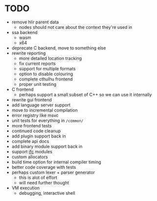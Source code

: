 # TODO

* remove hlir parent data
    * nodes should not care about the context they're used in
* ssa backend
    * wasm
    * x64
* deprecate C backend, move to something else
* rewrite reporting
    * more detailed location tracking
    * fix current reports
    * support for multiple formats
    * option to disable colouring
    * complete cthulhu frontend
    * proper unit testing
* C frontend
    * perhaps support a small subset of C++ so we can use it internally
* rewrite gui frontend
* add language server support
* move to incremental compilation
* error registry like msvc
* unit tests for everything in `/common/`
* more frontend tests
* continued code cleanup
* add plugin support back in
* complete api docs
* add binary module support back in
* support [ifc](https://github.com/microsoft/ifc-spec) modules
* custom allocators
* build time option for internal compiler timing
* better code coverage with tests
* perhaps custom lexer + parser generator
    * this is alot of effort
    * will need further thought
* VM execution
    * debugging, interactive shell
